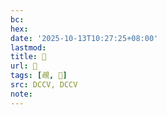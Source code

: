 ```yaml
---
bc:
hex:
date: '2025-10-13T10:27:25+08:00'
lastmod:
title: 􄽘
url: 􄽘
tags: [覕, 𧸈]
src: DCCV, DCCV
note:
---
```

